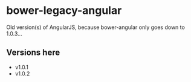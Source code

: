 bower-legacy-angular
====================

Old version(s) of AngularJS, because bower-angular only goes down to 1.0.3...

## Versions here
- v1.0.1
- v1.0.2
